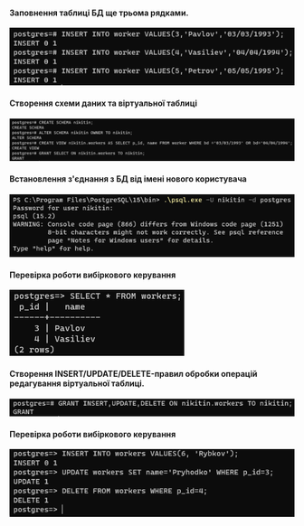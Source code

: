 #### Заповнення таблиці БД ще трьома рядками.

![Пункт 1](2.3/1.png)<br>

#### Створення схеми даних та віртуальної таблиці

![Пункт 2](2.3/2.png)<br>

#### Встановлення з'єднання з БД від імені нового користувача

![Пункт 3](2.3/3.png)<br>

#### Перевірка роботи вибіркового керування

![Пункт 4](2.3/4.png)<br>

#### Створення INSERT/UPDATE/DELETE-правил обробки операцій редагування віртуальної таблиці.

![Пункт 5](2.3/5.png)<br>

#### Перевірка роботи вибіркового керування

![Пункт 6](2.3/6.png)<br>